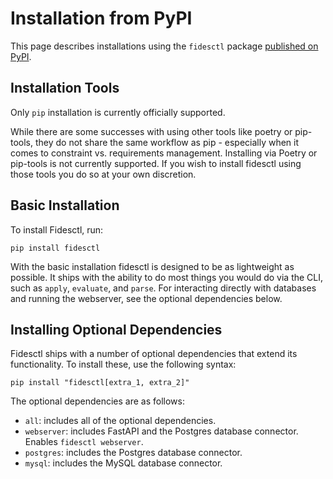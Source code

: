 # Installation from PyPI

This page describes installations using the `fidesctl` package [published on PyPI](https://pypi.org/project/fidesctl/).

## Installation Tools

Only `pip` installation is currently officially supported.

While there are some successes with using other tools like poetry or pip-tools, they do not share the same workflow as pip - especially when it comes to constraint vs. requirements management. Installing via Poetry or pip-tools is not currently supported. If you wish to install fidesctl using those tools you do so at your own discretion.

## Basic Installation

To install Fidesctl, run:

`pip install fidesctl`

With the basic installation fidesctl is designed to be as lightweight as possible. It ships with the ability to do most things you would do via the CLI, such as `apply`, `evaluate`, and `parse`. For interacting directly with databases and running the webserver, see the optional dependencies below.

## Installing Optional Dependencies

Fidesctl ships with a number of optional dependencies that extend its functionality. To install these, use the following syntax:

`pip install "fidesctl[extra_1, extra_2]"`

The optional dependencies are as follows:

* `all`: includes all of the optional dependencies.
* `webserver`: includes FastAPI and the Postgres database connector. Enables `fidesctl webserver`.
* `postgres`: includes the Postgres database connector.
* `mysql`: includes the MySQL database connector.
